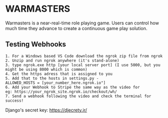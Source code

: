 # WARMASTERS

Warmasters is a near-real-time role playing game. Users can control how much time they advance to create a continuous game play solution.

## Testing Webhooks

    1. For a Windows based VS Code download the ngrok zip file from ngrok
    2. Unzip and run ngrok anywhere (it's stand-alone)
    3. type ngrok.exe http [your local server port] (I use 5000, but you might be using 8000 which is common)
    4. Get the https adress that is assigned to you
    5. Add that to the hosts in settings.py - ALLOWED_HOSTS = [your_number_here.ngrok.io"]
    6. Add your Webhook to Stripe the same way as the video for eg: https://your_ngrok_site.ngrok.io/checkout/wh/
    7. Send a webhook following the video and check the terminal for success!

Django's secret key: https://djecrety.ir/
